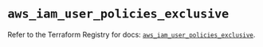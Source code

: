 # `aws_iam_user_policies_exclusive`

Refer to the Terraform Registry for docs: [`aws_iam_user_policies_exclusive`](https://registry.terraform.io/providers/hashicorp/aws/6.14.0/docs/resources/iam_user_policies_exclusive).
